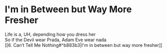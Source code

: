 # I'm in Between but Way More Fresher

Life is a, UH, depending how you dress her  
So if the Devil wear Prada, Adam Eve wear nada  
[[6. Can’t Tell Me Nothing#^b883b3|I'm in between but way more fresher]]
